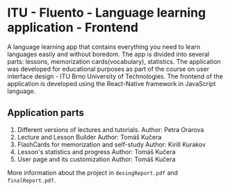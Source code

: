 # ITU - Fluento - Language learning application - Frontend
A language learning app that contains everything you need to learn languages easily and without boredom. The app is divided into several parts: lessons, memorization cards(vocabulary), statistics. The application was developed for educational purposes as part of the course on user interface design - ITU Brno University of Technologies. The frontend of the application is developed using the React-Native framework in JavaScript language.

## Application parts

1. Different versions of lectures and tutorials.
    Author: Petra Orarova
2. Lecture and Lesson Builder
    Author: Tomáš Kučera
3. FlashCards for memorization and self-study 
    Author: Kirill Kurakov
4. Lesson's statistics and progress
    Author: Tomáš Kučera
6. User page and its customization
    Author: Tomáš Kučera


More information about the project in `desingReport.pdf` and `finalReport.pdf`.